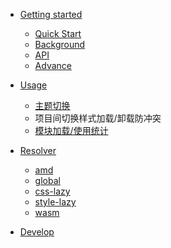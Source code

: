 -   [Getting started](quickStart.md)

    -   [Quick Start](quickStart.md)
    -   [Background](background.md)
    -   [API](api.md)
    -   [Advance](advance.md)

-   [Usage](usage.md)

    -   [主题切换](usage/theme.md)
    -   项目间切换样式加载/卸载防冲突
    -   [模块加载/使用统计](usage/module.md)

-   [Resolver](resolver.md)

    -   [amd](resolver/amd.md)
    -   [global](resolver/global.md)
    -   [css-lazy](resolver/css-lazy.md)
    -   [style-lazy](resolver/style-lazy.md)
    -   [wasm](resolver/wasm.md)

-   [Develop](develop.md)

<!-- -   Translations

    -   [EN](/)
    -   [CN](/zh-cn/) -->

